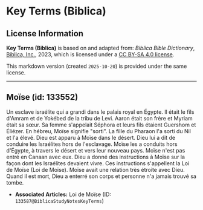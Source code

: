 # Key Terms (Biblica)

## License Information

**Key Terms (Biblica)** is based on and adapted from: _Biblica Bible Dictionary_, [Biblica, Inc.](https://www.biblica.com/), 2023, which is licensed under a [CC BY-SA 4.0 license](https://creativecommons.org/licenses/by-sa/4.0/legalcode.en).

This markdown version (created `2025-10-20`) is provided under the same license.



--------------------------------

## Moïse (id: 133552)

Un esclave israélite qui a grandi dans le palais royal en Égypte. Il était le fils d'Amram et de Yokébed de la tribu de Levi. Aaron était son frère et Myriam était sa sœur. Sa femme s'appelait Séphora et leurs fils étaient Guershom et Éliézer. En hébreu, Moïse signifie "sorti". La fille du Pharaon l'a sorti du Nil et l'a élevé. Dieu est apparu à Moïse dans le désert. Dieu lui a dit de conduire les Israélites hors de l'esclavage. Moïse les a conduits hors d'Égypte, à travers le désert et vers leur nouveau pays. Moïse n'est pas entré en Canaan avec eux. Dieu a donné des instructions à Moïse sur la façon dont les Israélites devaient vivre. Ces instructions s'appellent la Loi de Moïse (Loi de Moïse). Moïse avait une relation très étroite avec Dieu. Quand il est mort, Dieu a enterré son corps et personne n'a jamais trouvé sa tombe.

* **Associated Articles:** Loi de Moïse (ID: `133587@BiblicaStudyNotesKeyTerms`)

